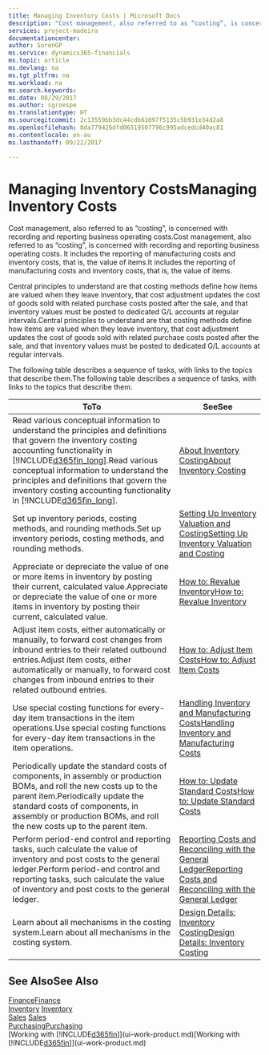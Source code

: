 ```yaml
---
title: Managing Inventory Costs | Microsoft Docs
description: "Cost management, also referred to as “costing”, is concerned with recording and reporting business operating costs. It includes the reporting of manufacturing costs and inventory costs, that is, the value of items."
services: project-madeira
documentationcenter: 
author: SorenGP
ms.service: dynamics365-financials
ms.topic: article
ms.devlang: na
ms.tgt_pltfrm: na
ms.workload: na
ms.search.keywords: 
ms.date: 08/29/2017
ms.author: sgroespe
ms.translationtype: HT
ms.sourcegitcommit: 2c13559bb3dc44cdb61697f5135c5b931e34d2a8
ms.openlocfilehash: 8da779426dfd06519507796c995adcedcd40ac81
ms.contentlocale: en-au
ms.lasthandoff: 09/22/2017

---
```

# <a name="managing-inventory-costs"></a><span data-ttu-id="01630-104">Managing Inventory Costs</span><span class="sxs-lookup"><span data-stu-id="01630-104">Managing Inventory Costs</span></span>
<span data-ttu-id="01630-105">Cost management, also referred to as “costing”, is concerned with recording and reporting business operating costs.</span><span class="sxs-lookup"><span data-stu-id="01630-105">Cost management, also referred to as “costing”, is concerned with recording and reporting business operating costs.</span></span> <span data-ttu-id="01630-106">It includes the reporting of manufacturing costs and inventory costs, that is, the value of items.</span><span class="sxs-lookup"><span data-stu-id="01630-106">It includes the reporting of manufacturing costs and inventory costs, that is, the value of items.</span></span>   

<span data-ttu-id="01630-107">Central principles to understand are that costing methods define how items are valued when they leave inventory, that cost adjustment updates the cost of goods sold with related purchase costs posted after the sale, and that inventory values must be posted to dedicated G/L accounts at regular intervals.</span><span class="sxs-lookup"><span data-stu-id="01630-107">Central principles to understand are that costing methods define how items are valued when they leave inventory, that cost adjustment updates the cost of goods sold with related purchase costs posted after the sale, and that inventory values must be posted to dedicated G/L accounts at regular intervals.</span></span>

<span data-ttu-id="01630-108">The following table describes a sequence of tasks, with links to the topics that describe them.</span><span class="sxs-lookup"><span data-stu-id="01630-108">The following table describes a sequence of tasks, with links to the topics that describe them.</span></span>

|<span data-ttu-id="01630-109">**To**</span><span class="sxs-lookup"><span data-stu-id="01630-109">**To**</span></span>|<span data-ttu-id="01630-110">**See**</span><span class="sxs-lookup"><span data-stu-id="01630-110">**See**</span></span>|  
|------------|-------------|  
|<span data-ttu-id="01630-111">Read various conceptual information to understand the principles and definitions that govern the inventory costing accounting functionality in [!INCLUDE[d365fin_long](includes/d365fin_long_md.md)].</span><span class="sxs-lookup"><span data-stu-id="01630-111">Read various conceptual information to understand the principles and definitions that govern the inventory costing accounting functionality in [!INCLUDE[d365fin_long](includes/d365fin_long_md.md)].</span></span>|[<span data-ttu-id="01630-112">About Inventory Costing</span><span class="sxs-lookup"><span data-stu-id="01630-112">About Inventory Costing</span></span>](finance-learn-about-costing.md)|  
|<span data-ttu-id="01630-113">Set up inventory periods, costing methods, and rounding methods.</span><span class="sxs-lookup"><span data-stu-id="01630-113">Set up inventory periods, costing methods, and rounding methods.</span></span>|[<span data-ttu-id="01630-114">Setting Up Inventory Valuation and Costing</span><span class="sxs-lookup"><span data-stu-id="01630-114">Setting Up Inventory Valuation and Costing</span></span>](finance-set-up-inventory-valuation-and-costing.md)|
|<span data-ttu-id="01630-115">Appreciate or depreciate the value of one or more items in inventory by posting their current, calculated value.</span><span class="sxs-lookup"><span data-stu-id="01630-115">Appreciate or depreciate the value of one or more items in inventory by posting their current, calculated value.</span></span>|[<span data-ttu-id="01630-116">How to: Revalue Inventory</span><span class="sxs-lookup"><span data-stu-id="01630-116">How to: Revalue Inventory</span></span>](inventory-how-revalue-inventory.md)|
|<span data-ttu-id="01630-117">Adjust item costs, either automatically or manually, to forward cost changes from inbound entries to their related outbound entries.</span><span class="sxs-lookup"><span data-stu-id="01630-117">Adjust item costs, either automatically or manually, to forward cost changes from inbound entries to their related outbound entries.</span></span>|[<span data-ttu-id="01630-118">How to: Adjust Item Costs</span><span class="sxs-lookup"><span data-stu-id="01630-118">How to: Adjust Item Costs</span></span>](inventory-how-adjust-item-costs.md)|
|<span data-ttu-id="01630-119">Use special costing functions for every-day item transactions in the item operations.</span><span class="sxs-lookup"><span data-stu-id="01630-119">Use special costing functions for every-day item transactions in the item operations.</span></span>|[<span data-ttu-id="01630-120">Handling Inventory and Manufacturing Costs</span><span class="sxs-lookup"><span data-stu-id="01630-120">Handling Inventory and Manufacturing Costs</span></span>](finance-handle-inventory-and-manufacturing-costs.md)|  
|<span data-ttu-id="01630-121">Periodically update the standard costs of components, in assembly or production BOMs, and roll the new costs up to the parent item.</span><span class="sxs-lookup"><span data-stu-id="01630-121">Periodically update the standard costs of components, in assembly or production BOMs, and roll the new costs up to the parent item.</span></span>|[<span data-ttu-id="01630-122">How to: Update Standard Costs</span><span class="sxs-lookup"><span data-stu-id="01630-122">How to: Update Standard Costs</span></span>](finance-how-to-update-standard-costs.md)|
|<span data-ttu-id="01630-123">Perform period-end control and reporting tasks, such calculate the value of inventory and post costs to the general ledger.</span><span class="sxs-lookup"><span data-stu-id="01630-123">Perform period-end control and reporting tasks, such calculate the value of inventory and post costs to the general ledger.</span></span>|[<span data-ttu-id="01630-124">Reporting Costs and Reconciling with the General Ledger</span><span class="sxs-lookup"><span data-stu-id="01630-124">Reporting Costs and Reconciling with the General Ledger</span></span>](finance-report-costs-and-reconcile-with-the-general-ledger.md)|  
|<span data-ttu-id="01630-125">Learn about all mechanisms in the costing system.</span><span class="sxs-lookup"><span data-stu-id="01630-125">Learn about all mechanisms in the costing system.</span></span>|[<span data-ttu-id="01630-126">Design Details: Inventory Costing</span><span class="sxs-lookup"><span data-stu-id="01630-126">Design Details: Inventory Costing</span></span>](design-details-inventory-costing.md)|  

## <a name="see-also"></a><span data-ttu-id="01630-127">See Also</span><span class="sxs-lookup"><span data-stu-id="01630-127">See Also</span></span>  
 [<span data-ttu-id="01630-128">Finance</span><span class="sxs-lookup"><span data-stu-id="01630-128">Finance</span></span>](finance.md)  
 <span data-ttu-id="01630-129">[Inventory](inventory-manage-inventory.md) </span><span class="sxs-lookup"><span data-stu-id="01630-129">[Inventory](inventory-manage-inventory.md) </span></span>  
 <span data-ttu-id="01630-130">[Sales](sales-manage-sales.md) </span><span class="sxs-lookup"><span data-stu-id="01630-130">[Sales](sales-manage-sales.md) </span></span>  
 [<span data-ttu-id="01630-131">Purchasing</span><span class="sxs-lookup"><span data-stu-id="01630-131">Purchasing</span></span>](purchasing-manage-purchasing.md)  
 <span data-ttu-id="01630-132">[Working with [!INCLUDE[d365fin](includes/d365fin_md.md)]](ui-work-product.md)</span><span class="sxs-lookup"><span data-stu-id="01630-132">[Working with [!INCLUDE[d365fin](includes/d365fin_md.md)]](ui-work-product.md)</span></span>

